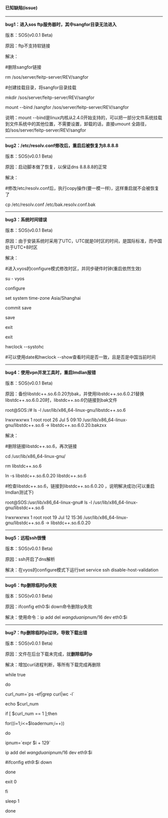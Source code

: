 #### 已知缺陷\(issue\)

---

**bug1：进入sos ftp服务器时，其中sangfor目录无法进入**

版本：SOS\(v0.0.1 Beta\)

原因：ftp不支持软链接

解决：

\#删除sangfor链接

rm /sos/server/feitp-server/REV/sangfor

\#创建挂载目录，将sangfor目录挂载

mkdir /sos/server/feitp-server/REV/sangfor

mount --bind /sangfor /sos/server/feitp-server/REV/sangfor

说明：mount --bind是linux内核从2.4.0开始支持的，可以把一部分文件系统挂载到文件系统中的其他位置，不需要设置，卸载的话，直接umount 全路径，如/sos/server/feitp-server/REV/sangfor

---

**bug2：/etc/resolv.conf修改后，重启后被恢复为8.8.8.8**

版本：SOS\(v0.0.1 Beta\)

原因：启动脚本做了恢复，以保证dns 8.8.8.8的正常

解决：

\#修改/etc/resolv.conf后，执行copy操作\(要一模一样\)，这样重启就不会被恢复了

cp /etc/resolv.conf /etc/bak.resolv.conf.bak

---

**bug3：系统时间错误**

版本：SOS\(v0.0.1 Beta\)

原因：由于安装系统时采用了UTC，UTC就是0时区的时间，是国际标准，而中国处于UTC+8时区

解决：

\#进入vyos的configure模式修改时区，并同步硬件时钟\(重启依然生效\)

su - vyos

configure

set system time-zone Asia/Shanghai

commit save

save

exit

exit

hwclock --systohc

\#可以使用date和hwclock --show查看时间是否一致，且是否是中国当前时间

---

**bug4：使用vpn并发工具时，重启lmdlan报错**

版本：SOS\(v0.0.1 Beta\)

原因：备份libstdc++.so.6.0.20为bak，并使用libstdc++.so.6.0.21替换libstdc++.so.6.0.20时，libstdc++.so.6仍链接到bak文件

root@SOS:/\# ls -l  /usr/lib/x86\_64-linux-gnu/libstdc++.so.6

lrwxrwxrwx 1 root root 26 Jul  5 09:10 /usr/lib/x86\_64-linux-gnu/libstdc++.so.6 -&gt; libstdc++.so.6.0.20.bakzxx

解决：

\#删除链接libstdc++.so.6，再次链接

cd /usr/lib/x86\_64-linux-gnu/

rm libstdc++.so.6

ln -s libstdc++.so.6.0.20 libstdc++.so.6

\#检查libstdc++.so.6，链接到libstdc++.so.6.0.20 ，说明解决成功\(可以重启lmdlan测试下\)

root@SOS:/usr/lib/x86\_64-linux-gnu\# ls -l  /usr/lib/x86\_64-linux-gnu/libstdc++.so.6

lrwxrwxrwx 1 root root 19 Jul 12 15:36 /usr/lib/x86\_64-linux-gnu/libstdc++.so.6 -&gt; libstdc++.so.6.0.20

---

**bug5：远程ssh很慢**

版本：SOS\(v0.0.1 Beta\)

原因：ssh开启了dns解析

解决：在vyos的configure模式下运行set service ssh disable-host-validation

---

**bug6：ftp删除临时ip失败**

版本：SOS\(v0.0.1 Beta\)

原因：ifconfig eth0:$i down命令删除ip失败

解决：使用命令：ip add del $wangduan$ipnum/16 dev eth0:$i

---

**bug7：ftp删除临时ip过块，导致下载出错**

版本：SOS\(v0.0.1 Beta\)

原因：文件在后台下载未完成，就**删除临时ip**

解决：增加curl进程判断，等所有下载完成再删除

while true

do

curl\_num=\`ps -ef\|grep curl\|wc -l\`

echo $curl\_num

if \[ $curl\_num == 1 \];then

for\(\(i=1;i&lt;=$loadernum;i++\)\)

do

ipnum=\`expr $i + 129\`

ip add del $wangduan$ipnum/16 dev eth9:$i

\#ifconfig eth9:$i down

done 

exit 0 

fi

sleep 1

done


